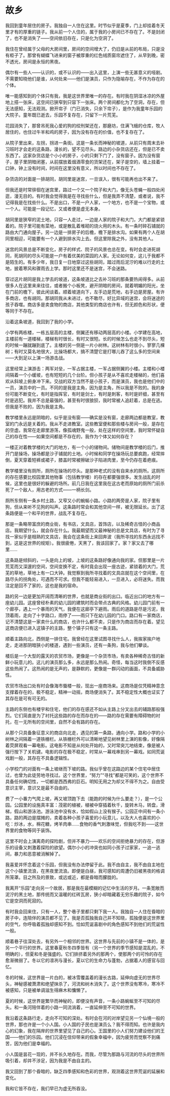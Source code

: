 # 故乡

我回到童年居住的房子。我独自一人住在这里。时节似乎是夏季，门上却挂着冬天里才有的厚重的链子。我从前一个人住的，属于我的小房间已不存在了。不是封闭了，也不是消失了——空间依旧存在，只是化为空洞了。

我住在曾经属于父母的大房间里，房间的空间增大了，仍旧是从前的布局，只是没有柜子了。那曾有蝴蝶飞进来的窗子被厚重的红色绒质窗帘遮住了，从早到晚，密不透光，房间是永恒的黑夜。

偶尔有一些人——认识的，或不认识的——出入这里，上演一些无甚意义的哑剧。不需要知晓他们是谁，从何处来——他们是演员，只作为隐喻存在，不作为存在的个体。

唯一能感知到的个体只有我，我是这世界里唯一的存在。有时我在阴湿冰凉的外屋地上搭一张床，这空间已狭窄到只容下一张床。两个房间都化为了空洞，存在，但无法感知，无法观测。掀开帘子（门已消失，只余下帘子），是作为我童年乐园的大院子。童年既已逝去，乐园不复存在，只留下一片荒芜。

花园消失了，那曾吊死我心爱的狗的绞刑架还在，那磨坊，住满飞蛾的仓库，牧人居住的，也住过牛羊和鸡的房子，因为没有存在的价值，也不复存在了。

从院子里出来，左拐，拐进一条街。这是一条长而神秘的坡道，从前只有周末去补习班时才会走的这条路，漫长的，望不见尽头。路边的小杂货店还在，但是已不卖东西了。这家杂货店是个小小的房子，小的只剩下门了，没有窗子。因为没有窗子，屋子里阴暗闭塞，从前摆放着烟酒零食的货架还在，架子是空的，墙上挂着一口钟，钟上没有时间，时间在这里没有意义，所以时间也不存在了。

杂货店的对面是一排胡同，胡同里是迷宫，一旦误入，很有可能再也出不来了。

但我还是时常徘徊在迷宫里，路过一个又一个院子和大门，像无头苍蝇一般四处闲逛，漫无目的。有时我会觉得我是在寻找些什么，但是我弄不清楚，或者说，我不记得我是在找些什么。不是出口，不是一户人家，一个地方，也不是一个宝物，或一个人。可能是一段记忆，又或者便是虚无本身。

胡同里是狭窄的泥土地，只容一人走过，一边是人家的院子和大门，大门都是紧锁着的。院子里可能有菜地，或是散乱着堆砌的烧火用的木头。有一条时碎石铺就的路由大门通向屋子。另一边是一排房子的后檐，檐下是排水沟。如果有两个人在胡同里相迎，可能要有一个人避到排水沟上去。但这里除我之外，没有其他人。

迷宫的风景总是不断变化，房子的样式、院子的风景也总在变。有时会走进死胡同，死胡同的尽头可能是一户有着优美的菜园的人家。无论如何变，这儿于我都不是陌生的。有多少年，我日复一日地穿过这些胡同，踏过雨后泥泞的难以行走的土地，披着寒风和骤雨去上学。那时这里还不是迷宫，不会迷路。

穿过这片胡同是我上学去的坡道，这条坡道比之去补习班的那条要热闹得多。从前很多人在这里来来往往，或者搬个小板凳，避开阴暗的房间，就着明媚的阳光，坐在门前的檐下，彼此闲谈着。顺着坡道向下，左手边是荒地，右手边是房屋。有许多商店，也有胡同。那胡同我从未进过，也不敢尽，好比异域的迷宫，会将迷途的孩子吞噬。商店多是卖食物的商店，其他类型的商店也许有，但无颜色和形状，便等同于不存在。

沿着这条坡道，我回到了我的小学。

小学有两栋楼，一栋五层高的主楼，侧翼还有移动两层高的小楼。小学建在高地，主楼前有一道楼梯，楼梯有时很长，有时又很短。长的时候怎么也走不到尽头，短的时候一蹦就蹦到底了。主楼的另一侧是一片小树林。这树林有时很小，寥寥几棵树；有时又莫名地很大，比操场都大，搞不清楚它是打哪儿吞了这么多的空间来——大到足以上演一场游击战。

这里经常上演游击：两军对垒，一军占据主楼，一军占据侧翼的小楼。主楼和小楼间隔着一个小缓坡，也有短短的几个台阶。但小孩子是从不喜欢走楼梯的，他们喜欢从斜坡上俯身冲下来。交战的双方当然不是小孩子，而是演员，我也是他们中的一员，演员中的一员。不同的是我是主角，因为是主角，所以我是不败的。我的身份可能不断变化，有时是指挥官，有时是剑士，有时是刺客，有时是奸细，甚至有时是逃犯。我并不总是最强的，甚至有时很狼狈，我时常被人追赶着，总是在逃。但我是不败的，因为我是主角。

教学楼里永远是阴暗的，似乎是没有窗——确实是没有窗，走廊两边都是教室，教室的门永远是关着的。我从不走进教室。这些教室便和那些楼与房间一般，是存在的空虚。我常在走廊里游荡，像孤魂野鬼一般，处在这样的空间里，我时常怀疑自己的存在性——如果空间都是不存在的，我作为个体又如何存在？

一楼正对着教学楼的大门的地方，有一个小的储物间。储物间是教学楼的后门，推开门是操场，操场都是沙子铺就的土地。小时候和同学在操场玩总要疯跑，经常摔倒，夏天穿着短裤或裙子，膝盖时常被擦破沙子陷进肉里，至今仍存在着疤痕。

教学楼里没有厕所，厕所在操场的尽头。是那种老式的没有自来水的厕所。这厕所的存在感要比校园里其他物事（包括教学楼）的存在都要强很多。发生战乱的时候，这里也是很好的躲避的场所。前几日我在这里我在这古老而原始的厕所门前杀死了一个敌人，用古老的方式——一柄长剑。

厕所东侧有一条乡村土路，又窄又小的蜿蜒小路。小路的两旁是人家，院子里有狗，但从来听不见狗的叫声。这条路时常会和其他空间一样，被无限延长。出了这条路便是一个和平的世界，战乱不复存在。

那是一条略带富庶的商业街，有书店，文具店，首饰店，以及稀奇古怪的小商品店。我期望什么，就会存在什么。我最期望而又最神秘的总是文具店，有时为了寻找一家似乎是相熟的文具店，我会在这条街上来回奔波（我所寻找的东西永远找不到，这是这世界的规矩）。我很疲倦，天黑了，我该回家了。家？家又去了哪里……

这条路是倾斜的，一头是向上的坡，上坡的这条路好像通向我的家。但那里是一片荒芜而又深邃的空间，空间变换不定，有时竟会出现一座古迹，紧锁着的大门，荒芜的草地，草地上有一口大钟。我觉察到我所寻找着的文具店就在这个空间里，在路尽头的拐角处，可遇而不可求。但我不能轻易进入，一旦进入，必将迷失。而我注定是回不了家的，这也是我的宿命。

路的另一边是更加开阔而清晰的世界，也就是商业街的出口。临近出口的地方有一座幼儿园。这座曾经朴素的幼儿园的建筑时而会带点古典的风格。幼儿园门前有一个廊亭，遇上一个暴雨的天气，我便在这廊亭下避雨。雨后的道路是尽是污泥，我顶着雨，走向了十字路口，雨停了——雨只下在幼儿园的门口。路口有一家商店，记不清楚这是一家卖什么的商店，也许什么都不卖，只是作为商店而存在着。望见这商店便已进入这镇子的主路，整个镇子只有这一条主路。

顺着主路向北，西侧是一排住宅。我曾经在这里试图寻找什么人，我挨家挨户地走，走进那阴暗狭小的楼道，遇到一些演员，还有一条狗，我与他们攀谈。

楼后是一个大型的露天的农贸市场，更像是一个杂货市场，有卖各种稀奇古怪的新鲜小玩意儿的。这儿的演员那么多，永远是那么热闹。奇怪，每当这时我倒不反感这些热闹了。这热闹的是无声的，是静默的，更像是一群闪动的画面，不具备威胁性。

农贸市场出口处有时会像海市蜃楼一般，现出一座商场来。这商场是仅凭精神意念支撑着存在的，极不稳定，精神一动摇，商场便消失了。其不稳定性大概也证实了其存在是可有可无的。

主路的东侧也有楼宇和住宅，他们的存在感还不如从主路上分叉出去的辅路那般强烈。它们简直是为了衬托这些路的存在而存在的——路的存在需要有障碍物的衬托，在一无所有的空间里，自然不会有路的存在。

从那个只具备象征意义的商店向北走，遇见的第一条路，通向小学。路和小学的小树林之间隔着一道铁栅栏。从铁栅栏外可以清晰地望见树林里上演的影像，好像隔着荧屏观看一幕电影。这电影不知是从何处开始的，又时常突兀地结束，像是被人强行按下了关机键。电影的存在极不稳定，时常从一幕戏串到另一幕戏。如同荒诞戏剧一般，其存在不具备逻辑性。

小学校门的对面有一条上坡继而下坡的路。我似乎曾在这路边的某个住宅中居住过，也曾为此徒劳地寻找过。这个世界里，“努力”“寻找”都是可笑的，这个世界不具备任何确切性，一切都是西西弗的巨石。明知无用之为却又不得不为之。自由受意识主宰，意识又是最不自由的。

费了一小番力气爬上坡，再又坡顶跑下去（能跑的时候为什么要走？），是一个公园。公园里的设施真丰富：茂密的植被，植被中穿插着秋千，旋转木马，转盘，滑梯，假山和游泳池。游泳池中没有水，恰如假山上没有猴子。公园正中间有一条小路，路的两边是摆摊的，卖着各种小孩子喜爱的小玩意儿，以及大人也喜欢的小吃：炒冰，水，棉花糖，烤羊肉串……食物的香气刺激味觉，但我吃不到——这世界里的食物等同于装饰。

这里不时会上演离奇的探险剧，但并不暴力——欢乐的空间拒绝暴力的存在，但游乐的设备又刺激着探险的欲望。偶尔小小的冲突也如同小孩子过家家，一追一逃间，暴力和恶意被消解掉了。

我喜爱并怀念着这个乐园，但我没有办法停留于此。我不由自主，我不由自主地在这个小镇里流浪，在黑夜里流浪。即便是白昼，我可感知的周遭仍旧被黑夜的格调所笼罩。目之所及的景致，或远或近，都是昏暗而朦胧的。

我离开“乐园”走向另一个故居，那是我在最模糊的记忆中生活的岁月。一条宽敞而泥泞的黑土地，那传统而又温暖的红砖瓦房，狭小却暗藏着无穷乐趣的院子，如今它是空洞而死寂的。

有时我会回来住，只有一人，整个巷子里都只剩下我一人。我独自一人住在昏暗的房子中，连陪伴的演员都不见了。我是否孤独我自己并不知晓，孤独便是这世界里的空气，你呼吸着孤独却感知不到。恰如荒诞喜剧中的角色感知不到他们的荒诞性一般。

顺着巷子往深处去，有另外一个相邻的世界。这世界与先前的小镇不是一体的，是另一个平行的世界。这里春夏秋冬四季皆有（另一个世界的季节感知是混乱的，不明确的），但夏和冬是强盛的。它们排挤着另外的那两个，使那两个的可怜的存在愈渐微弱了。冬以它的凛冽与漫长，夏以它的生命力与蓬勃，占据着人的感官与回忆。

冬的时候，这世界是一片白的，被冰雪覆盖着的漫长古路，延伸向虚无的世界尽头，神秘感被萧肃和绝望抹杀了，河流和树木消失了。这个世界没有寒冷，寒冷不被感知，只是被单调滋生得麻木和慵懒了。

夏的时候，这世界是繁华而神秘的，即便没有声音，一条小路蜿蜒至不可知的尽头。和一条河陪伴着的小路一同流淌着，一直延伸至不可知的世界。

我沿着这条路行走，走向不可知的深处。有时会在河的对岸望见另一个仙境一般的世界，那也许是一个小人国。小人国的子民也是演员么？我不得而知。也许是我内心的幻象，我在隔岸的世界里望见了自己的心。王国里的小人们努力建设他们的王国——他们的乐园。他们沉浸在信仰带来的假象幸福中，因为疲劳而觉察不到痛苦，因为他们是幸福的。

小人国是昙花一现的，并不长久地存在。而我，尽管为那路与河流的尽头的世界所吸引着，却并不涉足，因为我是不由自主的。

我又回到了那个昏暗的，缺乏四季感知和色彩的世界，观测着这世界荒诞的延展和变化。

我和它皆不存在，我们早已为虚无所吞没。
